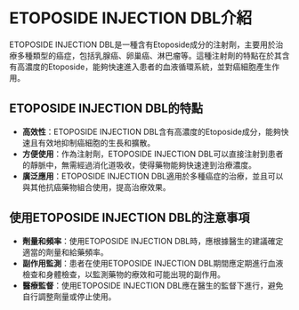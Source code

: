 # ETOPOSIDE INJECTION DBL介紹
ETOPOSIDE INJECTION DBL是一種含有Etoposide成分的注射劑，主要用於治療多種類型的癌症，包括乳腺癌、卵巢癌、淋巴瘤等。這種注射劑的特點在於其含有高濃度的Etoposide，能夠快速進入患者的血液循環系統，並對癌細胞產生作用。
## ETOPOSIDE INJECTION DBL的特點
- **高效性**：ETOPOSIDE INJECTION DBL含有高濃度的Etoposide成分，能夠快速且有效地抑制癌細胞的生長和擴散。
- **方便使用**：作為注射劑，ETOPOSIDE INJECTION DBL可以直接注射到患者的靜脈中，無需經過消化道吸收，使得藥物能夠快速達到治療濃度。
- **廣泛應用**：ETOPOSIDE INJECTION DBL適用於多種癌症的治療，並且可以與其他抗癌藥物組合使用，提高治療效果。
## 使用ETOPOSIDE INJECTION DBL的注意事項
- **劑量和頻率**：使用ETOPOSIDE INJECTION DBL時，應根據醫生的建議確定適當的劑量和給藥頻率。
- **副作用監測**：患者在使用ETOPOSIDE INJECTION DBL期間應定期進行血液檢查和身體檢查，以監測藥物的療效和可能出現的副作用。
- **醫療監督**：使用ETOPOSIDE INJECTION DBL應在醫生的監督下進行，避免自行調整劑量或停止使用。